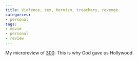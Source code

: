 ```yaml
---
title: Violence, sex, heroism, treachery, revenge
categories:
- personal
tags:
- movie
- personal
- review
---
```


My microreview of [300][1]: This is why God gave us Hollywood.

   [1]: http://www.imdb.com/title/tt0416449/

